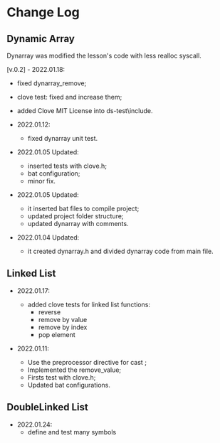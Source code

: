 # Change Log

## Dynamic Array
Dynarray was modified the lesson's code with less realloc syscall.

[v.0.2] - 2022.01.18:
  - fixed dynarray_remove;
  - clove test: fixed and increase them;
  - added Clove MIT License into ds-test\include.

- 2022.01.12:
  - fixed dynarray unit test.

- 2022.01.05 Updated:
  - inserted tests with clove.h;
  - bat configuration;
  - minor fix.

- 2022.01.05 Updated:
  - it inserted bat files to compile project;
  - updated project folder structure;
  - updated dynarray with comments.

- 2022.01.04 Updated: 
  - it created dynarray.h and divided dynarray code from main file.

## Linked List
- 2022.01.17:
  - added clove tests for linked list functions:
    - reverse
    - remove by value
    - remove by index
    - pop element

- 2022.01.11:
  - Use the preprocessor directive for cast ;
  - Implemented the remove_value;
  - Firsts test with clove.h;
  - Updated bat configurations.

## DoubleLinked List
- 2022.01.24:
  - define and test many symbols